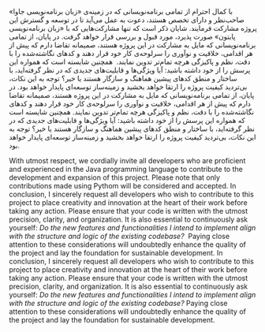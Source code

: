 با کمال احترام از تمامی برنامه‌نویسانی که در زمینه‌ی «زبان برنامه‌نویسی جاوا» صاحب‌نظر و دارای تخصص هستند، دعوت به عمل می‌آید تا در توسعه و گسترش این پروژه مشارکت فرمایند. شایان ذکر است که تنها مشارکت‌هایی که با «زبان برنامه‌نویسی پایتون» صورت پذیرد، مورد قبول و بررسی قرار خواهد گرفت. در پایان، از تمامی برنامه‌نویسانی که مایل به مشارکت در این پروژه هستند، صمیمانه تقاضا دارم که پیش از هر اقدامی، خلاقیت و نوآوری را سرلوحه‌ی کار خود قرار دهند و کدهای نگاشته‌شده را با دقت، نظم و پاکیزگی هرچه تمام‌تر تدوین نمایند.  همچنین شایسته است که همواره این پرسش را از خود داشته باشید: آیا ویژگی‌ها و قابلیت‌های جدیدی که در نظر گرفته‌اید، با ساختار و منطق کدهای پیشین هماهنگ و سازگار هستند یا خیر؟ توجه به این نکات، بی‌تردید کیفیت پروژه را ارتقا خواهد بخشید و زمینه‌ساز توسعه‌ای پایدار خواهد بود. در پایان، از تمامی برنامه‌نویسانی که مایل به مشارکت در این پروژه هستند، صمیمانه تقاضا دارم که پیش از هر اقدامی، خلاقیت و نوآوری را سرلوحه‌ی کار خود قرار دهند و کدهای نگاشته‌شده را با دقت، نظم و پاکیزگی هرچه تمام‌تر تدوین نمایند.  همچنین شایسته است که همواره این پرسش را از خود داشته باشید: آیا ویژگی‌ها و قابلیت‌های جدیدی که در نظر گرفته‌اید، با ساختار و منطق کدهای پیشین هماهنگ و سازگار هستند یا خیر؟ توجه به این نکات، بی‌تردید کیفیت پروژه را ارتقا خواهد بخشید و زمینه‌ساز توسعه‌ای پایدار خواهد بود.

With utmost respect, we cordially invite all developers who are proficient and experienced in the Java programming language to contribute to the development and expansion of this project. Please note that only contributions made using Pythom will be considered and accepted. In conclusion, I sincerely request all developers who wish to contribute to this project to place creativity and innovation at the heart of their work before taking any action. Please ensure that your code is written with the utmost precision, clarity, and organization. It is also essential to continuously ask yourself: *Do the new features and functionalities I intend to implement align with the structure and logic of the existing codebase?*  Paying close attention to these considerations will undoubtedly enhance the quality of the project and lay the foundation for sustainable development.  In conclusion, I sincerely request all developers who wish to contribute to this project to place creativity and innovation at the heart of their work before taking any action. Please ensure that your code is written with the utmost precision, clarity, and organization.  It is also essential to continuously ask yourself: *Do the new features and functionalities I intend to implement align with the structure and logic of the existing codebase?*  Paying close attention to these considerations will undoubtedly enhance the quality of the project and lay the foundation for sustainable development. 
 
